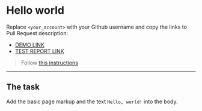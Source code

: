 # Hello world
Replace `<your_account>` with your Github username and copy the links to Pull Request description:
- [DEMO LINK](https://SanyaBratashchuk.github.io/layout_hello-world/)
- [TEST REPORT LINK](https://SanyaBratashchuk.github.io/layout_hello-world/report/html_report/)

> Follow [this instructions](https://mate-academy.github.io/layout_task-guideline/#how-to-solve-the-layout-tasks-on-github)
___

## The task 
Add the basic page markup and the text `Hello, world!` into the body.
